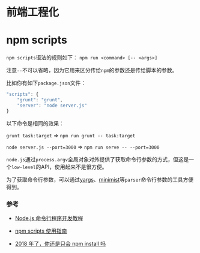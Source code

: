 # 前端工程化

# npm scripts

`npm scripts`语法的规则如下：
`npm run <command> [-- <args>]`

注意`--`不可以省略，因为它用来区分传给`npm`的参数还是传给脚本的参数。

比如你有如下`package.json`文件：

```js
"scripts": {
    "grunt": "grunt",
    "server": "node server.js"
}
```

以下命令是相同的效果：

`grunt task:target` => `npm run grunt -- task:target`

`node server.js --port=3000` => `npm run serve -- --port=3000`

`node.js`通过`process.argv`全局对象对外提供了获取命令行参数的方式，但这是一个`low-level`的API，使用起来不是很方便。

为了获取命令行参数，可以通过[yargs](https://github.com/yargs/yargs)、[minimist](https://github.com/substack/minimist)等`parser`命令行参数的工具方便得到。



### 参考

- [Node.js 命令行程序开发教程
](http://www.ruanyifeng.com/blog/2015/05/command-line-with-node.html)

- [npm scripts 使用指南
](http://www.ruanyifeng.com/blog/2016/10/npm_scripts.html)

- [2018 年了，你还是只会 npm install 吗](https://segmentfault.com/a/1190000013962514)


